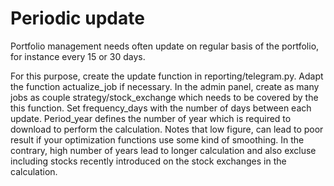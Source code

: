 # Periodic update
Portfolio management needs often update on regular basis of the portfolio, for instance every 15 or 30 days. 

For this purpose, create the update function in reporting/telegram.py. Adapt the function actualize_job if necessary. In the admin panel, create as many jobs as couple strategy/stock_exchange which needs to be covered by the this function. Set frequency_days with the number of days between each update. Period_year defines the number of year which is required to download to perform the calculation. Notes that low figure, can lead to poor result if your optimization functions use some kind of smoothing. In the contrary, high number of years lead to longer calculation and also excluse including stocks recently introduced on the stock exchanges in the calculation.
